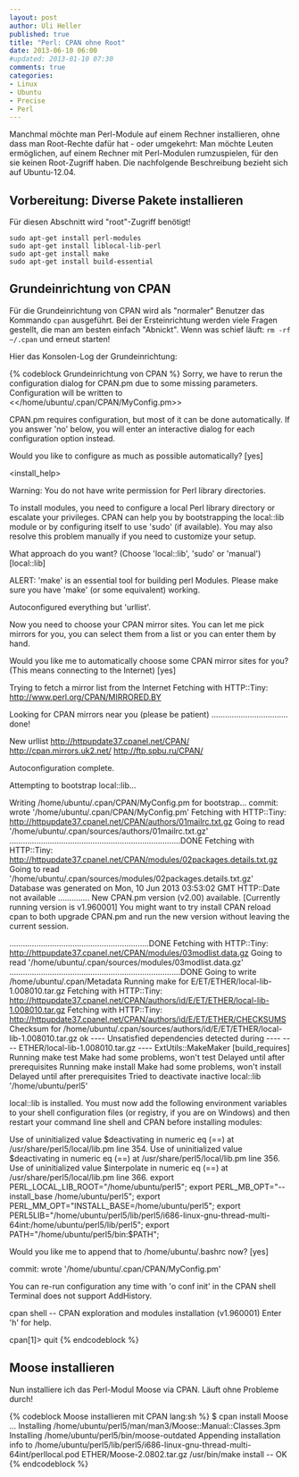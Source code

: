 ```yaml
---
layout: post
author: Uli Heller
published: true
title: "Perl: CPAN ohne Root"
date: 2013-06-10 06:00
#updated: 2013-01-10 07:30
comments: true
categories: 
- Linux
- Ubuntu
- Precise
- Perl
---
```


Manchmal möchte man Perl-Module auf einem Rechner installieren,
ohne dass man Root-Rechte dafür hat - oder umgekehrt: Man
möchte Leuten ermöglichen, auf einem Rechner mit Perl-Modulen
rumzuspielen, für den sie keinen Root-Zugriff haben. Die nachfolgende
Beschreibung bezieht sich auf Ubuntu-12.04.

<!-- more -->

## Vorbereitung: Diverse Pakete installieren

Für diesen Abschnitt wird "root"-Zugriff benötigt!

    sudo apt-get install perl-modules
    sudo apt-get install liblocal-lib-perl
    sudo apt-get install make
    sudo apt-get install build-essential

## Grundeinrichtung von CPAN

Für die Grundeinrichtung von CPAN wird als "normaler" Benutzer
das Kommando `cpan` ausgeführt. Bei der Ersteinrichtung werden
viele Fragen gestellt, die man am besten einfach "Abnickt".
Wenn was schief läuft: `rm -rf ~/.cpan` und erneut starten!

Hier das Konsolen-Log der Grundeinrichtung:

{% codeblock Grundeinrichtung von CPAN %}
Sorry, we have to rerun the configuration dialog for CPAN.pm due to
some missing parameters. Configuration will be written to
 <</home/ubuntu/.cpan/CPAN/MyConfig.pm>>


CPAN.pm requires configuration, but most of it can be done automatically.
If you answer 'no' below, you will enter an interactive dialog for each
configuration option instead.

Would you like to configure as much as possible automatically? [yes] 

 <install_help>

Warning: You do not have write permission for Perl library directories.

To install modules, you need to configure a local Perl library directory or
escalate your privileges.  CPAN can help you by bootstrapping the local::lib
module or by configuring itself to use 'sudo' (if available).  You may also
resolve this problem manually if you need to customize your setup.

What approach do you want?  (Choose 'local::lib', 'sudo' or 'manual')
 [local::lib] 

ALERT: 'make' is an essential tool for building perl Modules.
Please make sure you have 'make' (or some equivalent) working.

Autoconfigured everything but 'urllist'.

Now you need to choose your CPAN mirror sites.  You can let me
pick mirrors for you, you can select them from a list or you
can enter them by hand.

Would you like me to automatically choose some CPAN mirror
sites for you? (This means connecting to the Internet) [yes] 

Trying to fetch a mirror list from the Internet
Fetching with HTTP::Tiny:
http://www.perl.org/CPAN/MIRRORED.BY

Looking for CPAN mirrors near you (please be patient)
.................................. done!

New urllist
  http://httpupdate37.cpanel.net/CPAN/
  http://cpan.mirrors.uk2.net/
  http://ftp.spbu.ru/CPAN/

Autoconfiguration complete.

Attempting to bootstrap local::lib...

Writing /home/ubuntu/.cpan/CPAN/MyConfig.pm for bootstrap...
commit: wrote '/home/ubuntu/.cpan/CPAN/MyConfig.pm'
Fetching with HTTP::Tiny:
http://httpupdate37.cpanel.net/CPAN/authors/01mailrc.txt.gz
Going to read '/home/ubuntu/.cpan/sources/authors/01mailrc.txt.gz'
............................................................................DONE
Fetching with HTTP::Tiny:
http://httpupdate37.cpanel.net/CPAN/modules/02packages.details.txt.gz
Going to read '/home/ubuntu/.cpan/sources/modules/02packages.details.txt.gz'
  Database was generated on Mon, 10 Jun 2013 03:53:02 GMT
  HTTP::Date not available
..............
  New CPAN.pm version (v2.00) available.
  [Currently running version is v1.960001]
  You might want to try
    install CPAN
    reload cpan
  to both upgrade CPAN.pm and run the new version without leaving
  the current session.


..............................................................DONE
Fetching with HTTP::Tiny:
http://httpupdate37.cpanel.net/CPAN/modules/03modlist.data.gz
Going to read '/home/ubuntu/.cpan/sources/modules/03modlist.data.gz'
............................................................................DONE
Going to write /home/ubuntu/.cpan/Metadata
Running make for E/ET/ETHER/local-lib-1.008010.tar.gz
Fetching with HTTP::Tiny:
http://httpupdate37.cpanel.net/CPAN/authors/id/E/ET/ETHER/local-lib-1.008010.tar.gz
Fetching with HTTP::Tiny:
http://httpupdate37.cpanel.net/CPAN/authors/id/E/ET/ETHER/CHECKSUMS
Checksum for /home/ubuntu/.cpan/sources/authors/id/E/ET/ETHER/local-lib-1.008010.tar.gz ok
---- Unsatisfied dependencies detected during ----
----      ETHER/local-lib-1.008010.tar.gz     ----
    ExtUtils::MakeMaker [build_requires]
Running make test
  Make had some problems, won't test
  Delayed until after prerequisites
Running make install
  Make had some problems, won't install
  Delayed until after prerequisites
Tried to deactivate inactive local::lib '/home/ubuntu/perl5'

local::lib is installed. You must now add the following environment variables
to your shell configuration files (or registry, if you are on Windows) and
then restart your command line shell and CPAN before installing modules:

Use of uninitialized value $deactivating in numeric eq (==) at /usr/share/perl5/local/lib.pm line 354.
Use of uninitialized value $deactivating in numeric eq (==) at /usr/share/perl5/local/lib.pm line 356.
Use of uninitialized value $interpolate in numeric eq (==) at /usr/share/perl5/local/lib.pm line 366.
export PERL_LOCAL_LIB_ROOT="/home/ubuntu/perl5";
export PERL_MB_OPT="--install_base /home/ubuntu/perl5";
export PERL_MM_OPT="INSTALL_BASE=/home/ubuntu/perl5";
export PERL5LIB="/home/ubuntu/perl5/lib/perl5/i686-linux-gnu-thread-multi-64int:/home/ubuntu/perl5/lib/perl5";
export PATH="/home/ubuntu/perl5/bin:$PATH";

Would you like me to append that to /home/ubuntu/.bashrc now? [yes] 

commit: wrote '/home/ubuntu/.cpan/CPAN/MyConfig.pm'

You can re-run configuration any time with 'o conf init' in the CPAN shell
Terminal does not support AddHistory.

cpan shell -- CPAN exploration and modules installation (v1.960001)
Enter 'h' for help.

cpan[1]> quit
{% endcodeblock %}

## Moose installieren

Nun installiere ich das Perl-Modul Moose via CPAN. Läuft ohne Probleme durch!

{% codeblock Moose installieren mit CPAN lang:sh %}
$ cpan install Moose
...
Installing /home/ubuntu/perl5/man/man3/Moose::Manual::Classes.3pm
Installing /home/ubuntu/perl5/bin/moose-outdated
Appending installation info to /home/ubuntu/perl5/lib/perl5/i686-linux-gnu-thread-multi-64int/perllocal.pod
  ETHER/Moose-2.0802.tar.gz
  /usr/bin/make install  -- OK
{% endcodeblock %}
